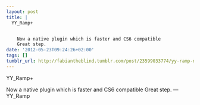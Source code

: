 ```yaml
---
layout: post
title: |
  YY_Ramp+


    Now a native plugin which is faster and CS6 compatible
    Great step.
date: '2012-05-23T09:24:26+02:00'
tags: []
tumblr_url: http://fabiantheblind.tumblr.com/post/23599033774/yy-ramp-now-a-native-plugin-which-is-faster
---
```

YY_Ramp+


  Now a native plugin which is faster and CS6 compatible
  Great step.
—YY_Ramp
